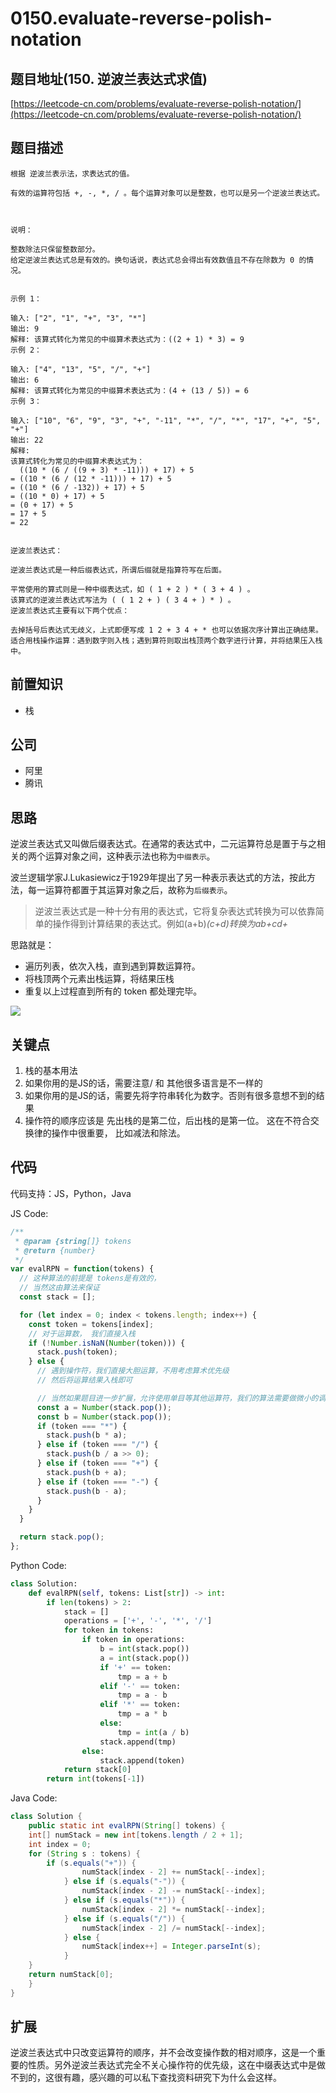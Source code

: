 # 0150.evaluate-reverse-polish-notation

## 题目地址\(150. 逆波兰表达式求值\)

[https://leetcode-cn.com/problems/evaluate-reverse-polish-notation/](https://leetcode-cn.com/problems/evaluate-reverse-polish-notation/)

## 题目描述

```text
根据 逆波兰表示法，求表达式的值。

有效的运算符包括 +, -, *, / 。每个运算对象可以是整数，也可以是另一个逆波兰表达式。



说明：

整数除法只保留整数部分。
给定逆波兰表达式总是有效的。换句话说，表达式总会得出有效数值且不存在除数为 0 的情况。


示例 1：

输入: ["2", "1", "+", "3", "*"]
输出: 9
解释: 该算式转化为常见的中缀算术表达式为：((2 + 1) * 3) = 9
示例 2：

输入: ["4", "13", "5", "/", "+"]
输出: 6
解释: 该算式转化为常见的中缀算术表达式为：(4 + (13 / 5)) = 6
示例 3：

输入: ["10", "6", "9", "3", "+", "-11", "*", "/", "*", "17", "+", "5", "+"]
输出: 22
解释: 
该算式转化为常见的中缀算术表达式为：
  ((10 * (6 / ((9 + 3) * -11))) + 17) + 5
= ((10 * (6 / (12 * -11))) + 17) + 5
= ((10 * (6 / -132)) + 17) + 5
= ((10 * 0) + 17) + 5
= (0 + 17) + 5
= 17 + 5
= 22


逆波兰表达式：

逆波兰表达式是一种后缀表达式，所谓后缀就是指算符写在后面。

平常使用的算式则是一种中缀表达式，如 ( 1 + 2 ) * ( 3 + 4 ) 。
该算式的逆波兰表达式写法为 ( ( 1 2 + ) ( 3 4 + ) * ) 。
逆波兰表达式主要有以下两个优点：

去掉括号后表达式无歧义，上式即便写成 1 2 + 3 4 + * 也可以依据次序计算出正确结果。
适合用栈操作运算：遇到数字则入栈；遇到算符则取出栈顶两个数字进行计算，并将结果压入栈中。
```

## 前置知识

* 栈

## 公司

* 阿里
* 腾讯

## 思路

逆波兰表达式又叫做后缀表达式。在通常的表达式中，二元运算符总是置于与之相关的两个运算对象之间，这种表示法也称为`中缀表示`。

波兰逻辑学家J.Lukasiewicz于1929年提出了另一种表示表达式的方法，按此方法，每一运算符都置于其运算对象之后，故称为`后缀表示`。

> 逆波兰表达式是一种十分有用的表达式，它将复杂表达式转换为可以依靠简单的操作得到计算结果的表达式。例如\(a+b\)_\(c+d\)转换为ab+cd+_

思路就是：

* 遍历列表，依次入栈，直到遇到算数运算符。
* 将栈顶两个元素出栈运算，将结果压栈
* 重复以上过程直到所有的 token 都处理完毕。

![](https://tva1.sinaimg.cn/large/0081Kckwly1gkeeips7ogj30a40gv3z7.jpg)

## 关键点

1. 栈的基本用法
2. 如果你用的是JS的话，需要注意/ 和 其他很多语言是不一样的
3. 如果你用的是JS的话，需要先将字符串转化为数字。否则有很多意想不到的结果
4. 操作符的顺序应该是 先出栈的是第二位，后出栈的是第一位。 这在不符合交换律的操作中很重要， 比如减法和除法。

## 代码

代码支持：JS，Python，Java

JS Code:

```javascript
/**
 * @param {string[]} tokens
 * @return {number}
 */
var evalRPN = function(tokens) {
  // 这种算法的前提是 tokens是有效的，
  // 当然这由算法来保证
  const stack = [];

  for (let index = 0; index < tokens.length; index++) {
    const token = tokens[index];
    // 对于运算数， 我们直接入栈
    if (!Number.isNaN(Number(token))) {
      stack.push(token);
    } else {
      // 遇到操作符，我们直接大胆运算，不用考虑算术优先级
      // 然后将运算结果入栈即可

      // 当然如果题目进一步扩展，允许使用单目等其他运算符，我们的算法需要做微小的调整
      const a = Number(stack.pop());
      const b = Number(stack.pop());
      if (token === "*") {
        stack.push(b * a);
      } else if (token === "/") {
        stack.push(b / a >> 0);
      } else if (token === "+") {
        stack.push(b + a);
      } else if (token === "-") {
        stack.push(b - a);
      }
    }
  }

  return stack.pop();
};
```

Python Code:

```python
class Solution:
    def evalRPN(self, tokens: List[str]) -> int:
        if len(tokens) > 2:
            stack = []
            operations = ['+', '-', '*', '/']
            for token in tokens:
                if token in operations:
                    b = int(stack.pop())
                    a = int(stack.pop())
                    if '+' == token:
                        tmp = a + b
                    elif '-' == token:
                        tmp = a - b
                    elif '*' == token:
                        tmp = a * b
                    else:
                        tmp = int(a / b)
                    stack.append(tmp)
                else:
                    stack.append(token)
            return stack[0]
        return int(tokens[-1])
```

Java Code:

```java
class Solution {
    public static int evalRPN(String[] tokens) {
    int[] numStack = new int[tokens.length / 2 + 1];
    int index = 0;
    for (String s : tokens) {
        if (s.equals("+")) {
                numStack[index - 2] += numStack[--index];
            } else if (s.equals("-")) {
                numStack[index - 2] -= numStack[--index];
            } else if (s.equals("*")) {
                numStack[index - 2] *= numStack[--index];
            } else if (s.equals("/")) {
                numStack[index - 2] /= numStack[--index];
            } else {
                numStack[index++] = Integer.parseInt(s);
            }
    }
    return numStack[0];
    }
}
```

## 扩展

逆波兰表达式中只改变运算符的顺序，并不会改变操作数的相对顺序，这是一个重要的性质。另外逆波兰表达式完全不关心操作符的优先级，这在中缀表达式中是做不到的，这很有趣，感兴趣的可以私下查找资料研究下为什么会这样。

